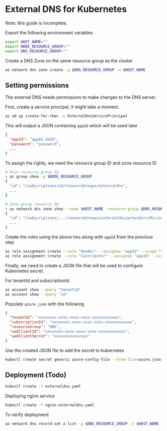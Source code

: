 # External DNS for Kubernetes

Note: this guide is incomplete.

Export the following environment variables
```bash
export HOST_NAME=""
export NODE_RESOURCE_GROUP=""
export DNS_RESOURCE_GROUP=""
```
Create a DNS Zone on the same resource group as the cluster

```bash
az network dns zone create -g $DNS_RESOURCE_GROUP -n $HOST_NAME
```

## Setting permissions

The external DNS needs permissions to make changes to the DNS server.

First, create a service principal, it might take a moment.

```bash
az ad sp create-for-rbac -n ExternalDnsServicePrincipal
```

This will output a JSON containing ```appId``` which will be used later
```json
{
  "appId": "appId GUID",
  "password": "password",
  ...
}
```

To assign the rights, we need the resource group ID and zone resource ID
```bash
# Main resource group ID 
> az group show -g $NODE_RESOURCE_GROUP
{
  "id": "/subscriptions/id/resourceGroups/externaldns",
  ...
}

# Zone group resource ID
> az network dns zone show --name $HOST_NAME -resource-group $DNS_RESOURCE_GROUP
{
  "id": "/subscriptions/.../resourceGroups/externaldns/providers/Microsoft.Network/dnszones/$HOST_NAME",
  ...
}
```

Create the roles using the above two along with ```appId``` from the previous 
step
```bash
az role assignment create --role "Reader" --assignee "appId" --scope "resource group id" 
az role assignment create --role "Contributor" --assignee "appId" --scope "dns zone resource id"
```

Finally, we need to create a JSON file that will be used to configure Kubernetes 
secret.

For tenantId and subscriptionId
```bash
az account show --query "tenantId"
az account show --query "id"
```

Populate ```azure.json``` with the following
```json
{
  "tenantId": "xxxxxxxx-xxxx-xxxx-xxxx-xxxxxxxxxxxx",
  "subscriptionId": "xxxxxxxx-xxxx-xxxx-xxxx-xxxxxxxxxxxx",
  "resourceGroup": "DNS",
  "aadClientId": "xxxxxxxx-xxxx-xxxx-xxxx-xxxxxxxxxxxx",
  "aadClientSecret": "xxxxxxxxxxxxxxx"
}
```

Use the created JSON file to add the secret to kubernetes
```bash
kubectl create secret generic azure-config-file --from-file=azure.json
```

## Deployment (Todo)

```bash
kubectl create -f externaldns.yaml
```

Deploying nginx service

```bash
kubectl create -f nginx-externaldns.yaml
```


To verify deployment
```bash
az network dns record-set a list -g $DNS_RESOURCE_GROUP -z $HOST_NAME
```
